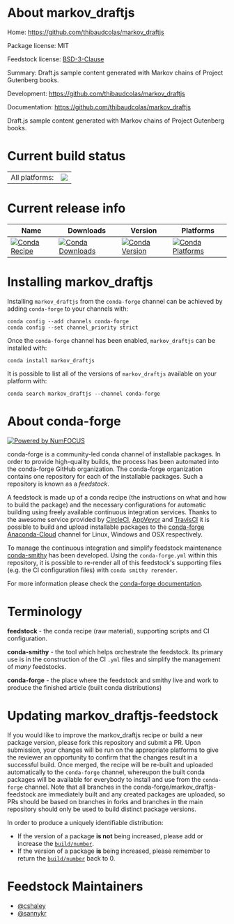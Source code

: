 About markov_draftjs
====================

Home: https://github.com/thibaudcolas/markov_draftjs

Package license: MIT

Feedstock license: [BSD-3-Clause](https://github.com/conda-forge/markov_draftjs-feedstock/blob/master/LICENSE.txt)

Summary: Draft.js sample content generated with Markov chains of Project Gutenberg books.

Development: https://github.com/thibaudcolas/markov_draftjs

Documentation: https://github.com/thibaudcolas/markov_draftjs

Draft.js sample content generated with Markov chains of Project Gutenberg books.

Current build status
====================


<table><tr><td>All platforms:</td>
    <td>
      <a href="https://dev.azure.com/conda-forge/feedstock-builds/_build/latest?definitionId=5946&branchName=master">
        <img src="https://dev.azure.com/conda-forge/feedstock-builds/_apis/build/status/markov_draftjs-feedstock?branchName=master">
      </a>
    </td>
  </tr>
</table>

Current release info
====================

| Name | Downloads | Version | Platforms |
| --- | --- | --- | --- |
| [![Conda Recipe](https://img.shields.io/badge/recipe-markov_draftjs-green.svg)](https://anaconda.org/conda-forge/markov_draftjs) | [![Conda Downloads](https://img.shields.io/conda/dn/conda-forge/markov_draftjs.svg)](https://anaconda.org/conda-forge/markov_draftjs) | [![Conda Version](https://img.shields.io/conda/vn/conda-forge/markov_draftjs.svg)](https://anaconda.org/conda-forge/markov_draftjs) | [![Conda Platforms](https://img.shields.io/conda/pn/conda-forge/markov_draftjs.svg)](https://anaconda.org/conda-forge/markov_draftjs) |

Installing markov_draftjs
=========================

Installing `markov_draftjs` from the `conda-forge` channel can be achieved by adding `conda-forge` to your channels with:

```
conda config --add channels conda-forge
conda config --set channel_priority strict
```

Once the `conda-forge` channel has been enabled, `markov_draftjs` can be installed with:

```
conda install markov_draftjs
```

It is possible to list all of the versions of `markov_draftjs` available on your platform with:

```
conda search markov_draftjs --channel conda-forge
```


About conda-forge
=================

[![Powered by
NumFOCUS](https://img.shields.io/badge/powered%20by-NumFOCUS-orange.svg?style=flat&colorA=E1523D&colorB=007D8A)](https://numfocus.org)

conda-forge is a community-led conda channel of installable packages.
In order to provide high-quality builds, the process has been automated into the
conda-forge GitHub organization. The conda-forge organization contains one repository
for each of the installable packages. Such a repository is known as a *feedstock*.

A feedstock is made up of a conda recipe (the instructions on what and how to build
the package) and the necessary configurations for automatic building using freely
available continuous integration services. Thanks to the awesome service provided by
[CircleCI](https://circleci.com/), [AppVeyor](https://www.appveyor.com/)
and [TravisCI](https://travis-ci.com/) it is possible to build and upload installable
packages to the [conda-forge](https://anaconda.org/conda-forge)
[Anaconda-Cloud](https://anaconda.org/) channel for Linux, Windows and OSX respectively.

To manage the continuous integration and simplify feedstock maintenance
[conda-smithy](https://github.com/conda-forge/conda-smithy) has been developed.
Using the ``conda-forge.yml`` within this repository, it is possible to re-render all of
this feedstock's supporting files (e.g. the CI configuration files) with ``conda smithy rerender``.

For more information please check the [conda-forge documentation](https://conda-forge.org/docs/).

Terminology
===========

**feedstock** - the conda recipe (raw material), supporting scripts and CI configuration.

**conda-smithy** - the tool which helps orchestrate the feedstock.
                   Its primary use is in the construction of the CI ``.yml`` files
                   and simplify the management of *many* feedstocks.

**conda-forge** - the place where the feedstock and smithy live and work to
                  produce the finished article (built conda distributions)


Updating markov_draftjs-feedstock
=================================

If you would like to improve the markov_draftjs recipe or build a new
package version, please fork this repository and submit a PR. Upon submission,
your changes will be run on the appropriate platforms to give the reviewer an
opportunity to confirm that the changes result in a successful build. Once
merged, the recipe will be re-built and uploaded automatically to the
`conda-forge` channel, whereupon the built conda packages will be available for
everybody to install and use from the `conda-forge` channel.
Note that all branches in the conda-forge/markov_draftjs-feedstock are
immediately built and any created packages are uploaded, so PRs should be based
on branches in forks and branches in the main repository should only be used to
build distinct package versions.

In order to produce a uniquely identifiable distribution:
 * If the version of a package **is not** being increased, please add or increase
   the [``build/number``](https://docs.conda.io/projects/conda-build/en/latest/resources/define-metadata.html#build-number-and-string).
 * If the version of a package **is** being increased, please remember to return
   the [``build/number``](https://docs.conda.io/projects/conda-build/en/latest/resources/define-metadata.html#build-number-and-string)
   back to 0.

Feedstock Maintainers
=====================

* [@cshaley](https://github.com/cshaley/)
* [@sannykr](https://github.com/sannykr/)

